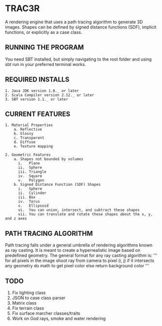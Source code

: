 # TRAC3R
A rendering engine that uses a path tracing algorithm to generate 3D images.
Shapes can be defined by signed distance functions (SDF), implicit functions, or explicitly as a case class.

## RUNNING THE PROGRAM
You need SBT installed, but simply navigating to the root folder and using sbt run in your preferred terminal works.

## REQUIRED INSTALLS
    1. Java JDK version 1.8._ or later
    2. Scala Compiler version 2.12._ or later
    3. SBT version 1.1._ or later

## CURRENT FEATURES
    1. Material Properties
        a. Reflective
        b. Glossy
        c. Transparent
        d. Diffuse
        e. Texture mapping

    2. Geometric Features
        a. Shapes not bounded by volumes
          i.   Plane
          ii.  Sphere
          iii. Triangle
          iv.  Square
          v.   Polygon
        b. Signed Distance Function (SDF) Shapes
          i.   Sphere
          ii.  Cylinder
          iii. Box
          iv.  Torus
          v.   Ellipsoid
          vi.  You can union, intersect, and subtract these shapes
          vii. You can translate and rotate these shapes about the x, y, and z axes

## PATH TRACING ALGORITHM
Path tracing falls under a general umbrella of rendering algorithms known as ray casting.
It is meant to create a hyperrealistic image based on predefined geometry.
The general format for any ray casting algorithm is:
'''
  for all pixels in the image
    shoot ray from camera to pixel (i, j)
      if it intersects any geometry
        do math to get pixel color
      else return background color
'''
## TODO
1. Fix lighting class
2. JSON to case class parser
3. Matrix class
4. Fix terrain class
5. Fix surface marcher classes/traits
6. Work on God rays, smoke and water rendering